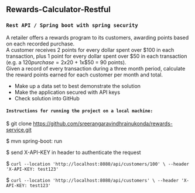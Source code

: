 ## Rewards-Calculator-Restful
### `Rest API / Spring boot with spring security`

A retailer offers a rewards program to its customers, awarding points based on each recorded purchase.   
A customer receives 2 points for every dollar spent over $100 in each transaction, plus 1 point for every dollar spent over $50 in each transaction  (e.g. a $120 purchase = 2x$20 + 1x$50 = 90 points).   
Given a record of every transaction during a three month period, calculate the reward points earned for each customer per month and total.

- Make up a data set to best demonstrate the solution
- Make the application secured with API keys
- Check solution into GitHub



#### `Instructions for running the project on a local machine:`

$ git clone https://github.com/sreerangaravindhrainukonda/rewards-service.git

$ mvn spring-boot: run

$ send X-API-KEY in header to authenticate the request

$ `curl --location 'http://localhost:8080/api/customers/100' \
--header 'X-API-KEY: test123'`

$ `curl --location 'http://localhost:8080/api/customers' \
--header 'X-API-KEY: test123'`
